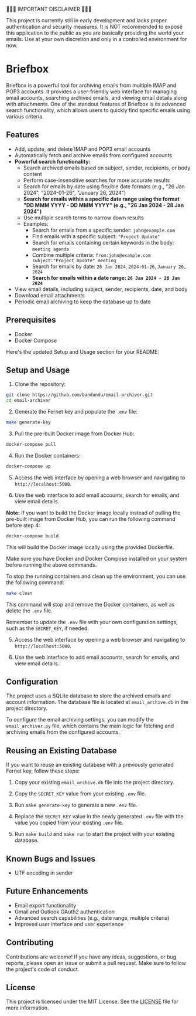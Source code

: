🚨🚨🚨 IMPORTANT DISCLAIMER 🚨🚨🚨

This project is currently still in early development and lacks proper authentication and security measures. It is NOT recommended to expose this application to the public as you are basically providing the world your emails. Use at your own discretion and only in a controlled environment for now.

# Briefbox

Briefbox is a powerful tool for archiving emails from multiple IMAP and POP3 accounts. It provides a user-friendly web interface for managing email accounts, searching archived emails, and viewing email details along with attachments. One of the standout features of Briefbox is its advanced search functionality, which allows users to quickly find specific emails using various criteria.

## Features

- Add, update, and delete IMAP and POP3 email accounts
- Automatically fetch and archive emails from configured accounts
- **Powerful search functionality:**
  - Search archived emails based on subject, sender, recipients, or body content
  - Perform case-insensitive searches for more accurate results
  - Search for emails by date using flexible date formats (e.g., "26 Jan 2024", "2024-01-26", "January 26, 2024")
  - **Search for emails within a specific date range using the format "DD MMM YYYY - DD MMM YYYY" (e.g., "26 Jan 2024 - 28 Jan 2024")**
  - Use multiple search terms to narrow down results
  - Examples:
    - Search for emails from a specific sender: `john@example.com`
    - Find emails with a specific subject: `"Project Update"`
    - Search for emails containing certain keywords in the body: `meeting agenda`
    - Combine multiple criteria: `from:john@example.com subject:"Project Update" meeting`
    - Search for emails by date: `26 Jan 2024`, `2024-01-26`, `January 26, 2024`
    - **Search for emails within a date range: `26 Jan 2024 - 28 Jan 2024`**
- View email details, including subject, sender, recipients, date, and body
- Download email attachments
- Periodic email archiving to keep the database up to date

## Prerequisites

- Docker
- Docker Compose

Here's the updated Setup and Usage section for your README:

## Setup and Usage

1. Clone the repository:

```bash
git clone https://github.com/bandundu/email-archiver.git
cd email-archiver
```

2. Generate the Fernet key and populate the `.env` file:

```bash
make generate-key
```

3. Pull the pre-built Docker image from Docker Hub:

```bash
docker-compose pull
```

4. Run the Docker containers:

```bash
docker-compose up
```

5. Access the web interface by opening a web browser and navigating to `http://localhost:5000`.

6. Use the web interface to add email accounts, search for emails, and view email details.

**Note:** If you want to build the Docker image locally instead of pulling the pre-built image from Docker Hub, you can run the following command before step 4:

```bash
docker-compose build
```

This will build the Docker image locally using the provided Dockerfile.

Make sure you have Docker and Docker Compose installed on your system before running the above commands.

To stop the running containers and clean up the environment, you can use the following command:

```bash
make clean
```

This command will stop and remove the Docker containers, as well as delete the `.env` file.

Remember to update the `.env` file with your own configuration settings, such as the `SECRET_KEY`, if needed.


5. Access the web interface by opening a web browser and navigating to `http://localhost:5000`.

6. Use the web interface to add email accounts, search for emails, and view email details.

## Configuration

The project uses a SQLite database to store the archived emails and account information. The database file is located at `email_archive.db` in the project directory.

To configure the email archiving settings, you can modify the `email_archiver.py` file, which contains the main logic for fetching and archiving emails from the configured accounts.

## Reusing an Existing Database

If you want to reuse an existing database with a previously generated Fernet key, follow these steps:

1. Copy your existing `email_archive.db` file into the project directory.

2. Copy the `SECRET_KEY` value from your existing `.env` file.

3. Run `make generate-key` to generate a new `.env` file.

4. Replace the `SECRET_KEY` value in the newly generated `.env` file with the value you copied from your existing `.env` file.

5. Run `make build` and `make run` to start the project with your existing database.

## Known Bugs and Issues

- UTF encoding in sender

## Future Enhancements

- Email export functionality
- Gmail and Outlook OAuth2 authentication
- Advanced search capabilities (e.g., date range, multiple criteria)
- Improved user interface and user experience

## Contributing

Contributions are welcome! If you have any ideas, suggestions, or bug reports, please open an issue or submit a pull request. Make sure to follow the project's code of conduct.

## License

This project is licensed under the MIT License. See the [LICENSE](LICENSE) file for more information.